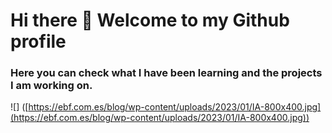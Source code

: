 # Hi there 👋 Welcome to my Github profile

### Here you can check what I have been learning and the projects I am working on.

![] ([https://ebf.com.es/blog/wp-content/uploads/2023/01/IA-800x400.jpg](https://ebf.com.es/blog/wp-content/uploads/2023/01/IA-800x400.jpg))


<!--
**carmar0/carmar0** is a ✨ _special_ ✨ repository because its `README.md` (this file) appears on your GitHub profile.

Here are some ideas to get you started:

- 🔭 I’m currently working on ...
- 🌱 I’m currently learning ...
- 👯 I’m looking to collaborate on ...
- 🤔 I’m looking for help with ...
- 💬 Ask me about ...
- 📫 How to reach me: ...
- 😄 Pronouns: ...
- ⚡ Fun fact: ...
-->

